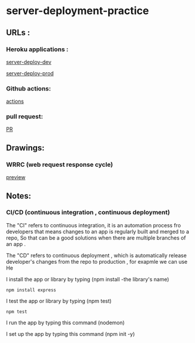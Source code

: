 # server-deployment-practice


## URLs : 

### Heroku applications :

[server-deploy-dev](https://dinakhaleel-server-deploy-dev.herokuapp.com/data)

[server-deploy-prod](https://dinakhaleel-server-deploy-prod.herokuapp.com/data)

### Github actions:

[actions](https://github.com/DinaSami/server-deployment-practice/actions)

### pull request:

[PR](https://github.com/DinaSami/server-deployment-practice/pull/1)

## Drawings:

### WRRC (web request response cycle) 

[preview](https://drive.google.com/file/d/1DDv64E5iOIajD_yyqyadh9NrSzG1hOye/view?usp=sharing)


## Notes:

### CI/CD (continuous integration , continuous deployment)

The "CI" refers to continuous integration, it is an automation process fro developers that means changes to an app is regularly built and merged to a repo, So that can be a good solutions when there are multiple branches of an app .

The "CD"  refers to continuous deployment , which is automatically release developer's changes from the repo to production , for exapmle we can use He

I install the app or library by typing (npm install -the library's name)

```
npm install express
```
I test the app or library by typing (npm test)

```
npm test 
```

I run the app by typing this command (nodemon)

I set up the app by typing this command (npm init -y)


